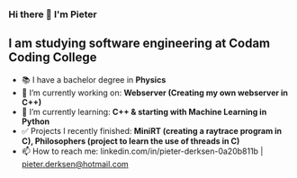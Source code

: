 ### Hi there 👋 I'm Pieter

## I am studying software engineering at Codam Coding College

* 📚 I have a bachelor degree in **Physics**
* 🔭 I’m currently working on: **Webserver (Creating my own webserver in C++)**
* 🌱 I’m currently learning: **C++ & starting with Machine Learning in Python** 
* ✅ Projects I recently finished: **MiniRT (creating a raytrace program in C), Philosophers (project to learn the use of threads in C)**
* 📫 How to reach me: linkedin.com/in/pieter-derksen-0a20b811b | pieter.derksen@hotmail.com
